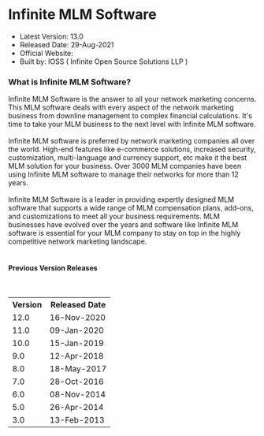 # Infinite MLM Software

- Latest Version: 13.0
- Released Date: 29-Aug-2021
- Official Website: 
- Built by: IOSS ( Infinite Open Source Solutions LLP )

### What is Infinite MLM Software?

Infinite MLM Software is the answer to all your network marketing concerns. This MLM software deals with every aspect of the network marketing business from downline management to complex financial calculations. It's time to take your MLM business to the next level with Infinite MLM software.
<br>
<br>
Infinite MLM software is preferred by network marketing companies all over the world. High-end features like e-commerce solutions, increased security, customization, multi-language and currency support, etc make it the best MLM solution for your business. Over 3000 MLM companies have been using Infinite MLM software to manage their networks for more than 12 years.
<br>
<br>
Infinite MLM Software is a leader in providing expertly designed MLM software that supports a wide range of MLM compensation plans, add-ons, and customizations to meet all your business requirements. MLM businesses have evolved over the years and software like Infinite MLM software is essential for your MLM company to stay on top in the highly competitive network marketing landscape.
<br>
<br>

#### Previous Version Releases
<!--
- **v12.0**: Released Date- 16/Nov/2020
- **v11.0**: Released Date- 09/Jan/2020
- **v10.0**: Released Date- 15/Jan/2019
- **v9.0**: Released Date- 12/Apr/2018
- **v8.0**: Released Date- 18/May/2017
- **v7.0**: Released Date- 28/Oct/2016
- **v6.0**: Released Date- 08/Nov/2014
- **v5.0**: Released Date- 26/Apr/2014
- **v3.0**: Released Date- 13/Feb/2013
-->
<br>
<table>
  <tr>
    <th>Version</th>
    <th>Released Date</th>
  </tr>
  <tr>
    <td>12.0</td>
    <td>16-Nov-2020</td>
  </tr>
  <tr>
    <td>11.0</td>
    <td>09-Jan-2020</td>
  </tr>
  <tr>
    <td>10.0</td>
    <td>15-Jan-2019</td>
  </tr>
  <tr>
    <td>9.0</td>
    <td>12-Apr-2018</td>
  </tr>
  <tr>
    <td>8.0</td>
    <td>18-May-2017</td>
  </tr>
  <tr>
    <td>7.0</td>
    <td>28-Oct-2016</td>
  </tr>
  <tr>
    <td>6.0</td>
    <td>08-Nov-2014</td>
  </tr>
  <tr>
    <td>5.0</td>
    <td>26-Apr-2014</td>
  </tr>
  <tr>
    <td>3.0</td>
    <td>13-Feb-2013</td>
  </tr>
</table>







